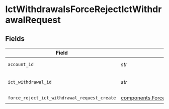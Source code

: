 # IctWithdrawalsForceRejectIctWithdrawalRequest


## Fields

| Field                                                                                                                | Type                                                                                                                 | Required                                                                                                             | Description                                                                                                          | Example                                                                                                              |
| -------------------------------------------------------------------------------------------------------------------- | -------------------------------------------------------------------------------------------------------------------- | -------------------------------------------------------------------------------------------------------------------- | -------------------------------------------------------------------------------------------------------------------- | -------------------------------------------------------------------------------------------------------------------- |
| `account_id`                                                                                                         | *str*                                                                                                                | :heavy_check_mark:                                                                                                   | The account id.                                                                                                      | 01H8FB90ZRRFWXB4XC2JPJ1D4Y                                                                                           |
| `ict_withdrawal_id`                                                                                                  | *str*                                                                                                                | :heavy_check_mark:                                                                                                   | The ictWithdrawal id.                                                                                                | 20240321000472                                                                                                       |
| `force_reject_ict_withdrawal_request_create`                                                                         | [components.ForceRejectIctWithdrawalRequestCreate](../../models/components/forcerejectictwithdrawalrequestcreate.md) | :heavy_check_mark:                                                                                                   | N/A                                                                                                                  |                                                                                                                      |